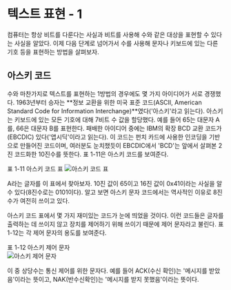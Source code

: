 # 텍스트 표현 - 1
컴퓨터는 항상 비트를 다룬다는 사실과 비트를 사용해 수와 같은 대상을 표현할 수 있다는 사실을 알았다. 이제 다음 단계로 넘어가서 수를 사용해 문자나 키보드에 있는 다른 기호 등을 표현하는 방법을 살펴보자.

## 아스키 코드
수와 마찬가지로 텍스트를 표현하는 1방법의 경우에도 몇 가지 아이디어가 서로 경쟁했다. 1963년부터 승자는 **정보 교환을 위한 미국 표준 코드(ASCII, American Standard Code for Information Interchange)**였다('아스키'라고 읽는다). 아스키는 키보드에 있는 모든 기호에 대해 7비트 수 값을 할당했다. 예를 들어 65는 대문자 A를, 66은 대문자 B를 표현한다. 패배한 아이디어 중에는 IBM의 확장 BCD 교환 코드가(EBCDIC) 있다('앱시딕'이라고 읽는다). 이 코드는 펀치 카드에 사용한 인코딩을 기반으로 만들어진 코드이며, 여러분도 눈치챘듯이 EBCDIC에서 'BCD'는 앞에서 살펴본 2진 코드화한 10진수를 뜻한다. 표 1-11은 아스키 코드를 보여준다.

표 1-11 아스키 코드 표
![아스키 코드 표](https://i.namu.wiki/i/fEOmIqjeK_A07aqnNqjs7RY0pPBrQBHh6vDvG8Ex_ASagz26bNBSpvmkEU2iI4Bs43eiVIV6GGaJ2L2gFm6B3A.gif)

A라는 글자를 이 표에서 찾아보자. 10진 값이 65이고 16진 값이 0x41이라는 사실을 알 수 있다(8진수로는 0101이다). 알고 보면 아스키 문자 코드에서는 역사적인 이유로 8진수가 여전히 쓰이고 있다.

아스키 코드 표에서 몇 가지 재미있는 코드가 눈에 띄었을 것이다. 이런 코드들은 글자를 출력하는 데 쓰이지 않고 장치를 제어하기 위해 쓰이기 때문에 제어 문자라고 불린다. 표 1-12는 각 제어 문자의 용도를 보여준다.

표 1-12 아스키 제어 문자\
![아스키 제어 문자](https://lh6.googleusercontent.com/proxy/t3h3pqRL9SdnXLxUxvYNpYOLxtRMXxas2DRyNwPQEC24L6ZeOj9idGiWwdSrLNpuTLhCYXLmvMpAJdW0)

이 중 상당수는 통신 제어를 위한 문자다. 예를 들어 ACK(수신 확인)는 '메시지를 받았음'이라는 뜻이고, NAK(반수신확인)는 '메시지를 받지 못했음'이라는 뜻이다.
